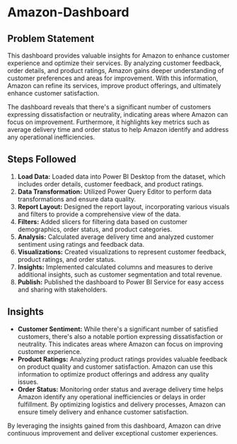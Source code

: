 # Amazon-Dashboard



## Problem Statement

This dashboard provides valuable insights for Amazon to enhance customer experience and optimize their services. By analyzing customer feedback, order details, and product ratings, Amazon gains deeper understanding of customer preferences and areas for improvement. With this information, Amazon can refine its services, improve product offerings, and ultimately enhance customer satisfaction.

The dashboard reveals that there's a significant number of customers expressing dissatisfaction or neutrality, indicating areas where Amazon can focus on improvement. Furthermore, it highlights key metrics such as average delivery time and order status to help Amazon identify and address any operational inefficiencies.

## Steps Followed

1. **Load Data:** Loaded data into Power BI Desktop from the dataset, which includes order details, customer feedback, and product ratings.
2. **Data Transformation:** Utilized Power Query Editor to perform data transformations and ensure data quality.
3. **Report Layout:** Designed the report layout, incorporating various visuals and filters to provide a comprehensive view of the data.
4. **Filters:** Added slicers for filtering data based on customer demographics, order status, and product categories.
5. **Analysis:** Calculated average delivery time and analyzed customer sentiment using ratings and feedback data.
6. **Visualizations:** Created visualizations to represent customer feedback, product ratings, and order status.
7. **Insights:** Implemented calculated columns and measures to derive additional insights, such as customer segmentation and total revenue.
8. **Publish:** Published the dashboard to Power BI Service for easy access and sharing with stakeholders.

## Insights

- **Customer Sentiment:** While there's a significant number of satisfied customers, there's also a notable portion expressing dissatisfaction or neutrality. This indicates areas where Amazon can focus on improving customer experience.
- **Product Ratings:** Analyzing product ratings provides valuable feedback on product quality and customer satisfaction. Amazon can use this information to optimize product offerings and address any quality issues.
- **Order Status:** Monitoring order status and average delivery time helps Amazon identify any operational inefficiencies or delays in order fulfillment. By optimizing logistics and delivery processes, Amazon can ensure timely delivery and enhance customer satisfaction.

By leveraging the insights gained from this dashboard, Amazon can drive continuous improvement and deliver exceptional customer experiences.

